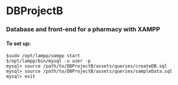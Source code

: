 # DBProjectB
### Database and front-end for a pharmacy with XAMPP

#### To set up:
```
$sudo /opt/lampp/xampp start
$/opt/lampp/bin/mysql -u user -p
mysql> source /path/to/DBProjectB/assets/queries/createDB.sql
mysql> source /path/to/DBProjectB/assets/queries/sampleData.sql
mysql> exit
```

